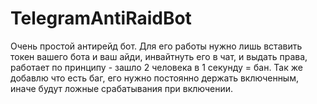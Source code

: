 # TelegramAntiRaidBot
Очень простой антирейд бот.
Для его работы нужно лишь вставить токен вашего бота и ваш айди, инвайтнуть его в чат, и выдать права, работает по принципу - зашло 2 человека в 1 секунду = бан.
Так же добавлю что есть баг, его нужно постоянно держать включенным, иначе будут ложные срабатывания при включении.
